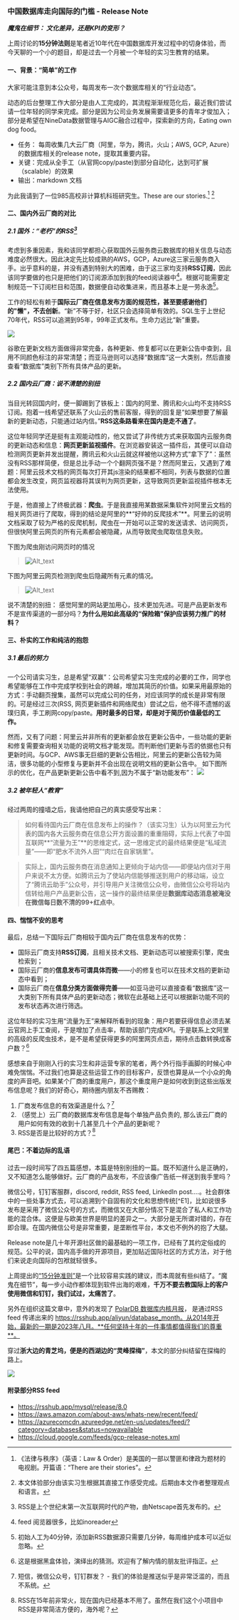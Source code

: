 ### 中国数据库走向国际的门槛 - Release Note 

***魔鬼在细节： 文化差异，还是KPI的变形？***

上周讨论的**15分钟法则**是笔者近10年代在中国数据库开发过程中的切身体验，而今天聊的一个小的题目，却是过去一个月被一个年轻的实习生教育的结果。

#### 一、背景：“简单”的工作

大家可能注意到本公众号，每周发布一次个数据库相关的“行业动态”。

动态的后台整理工作大部分是由人工完成的，其流程渐渐规范化后，最近我们尝试请一位年轻的同学来完成。部分是因为公司业务发展需要请更多的青年才俊加入；部分是希望在NineData数据管理与AIGC融合过程中，探索新的方向，Eating own dog food。

* 任务： 每周收集几大云厂商（阿里，华为，腾讯，火山；AWS, GCP, Azure）的数据库相关的release note，提取其重要内容。
* 关键：完成从全手工（从官网copy/paste)到部分自动化，达到可扩展（scalable）的效果
* 输出：markdown 文档

为此我请到了一位985高校非计算机科班研究生。These are our stories.[^A1]  [^A5]


[^A1]: 《法律与秩序》（英语：Law & Order）是美国的一部以警匪和律政为题材的电视剧。开篇语：“There are their stories”。
[^A5]: 本文体验部分由该实习生根据其直接工作感受完成。后期由本文作者整理观点和语言。



#### 二、国内外云厂商的对比

##### 2.1 国外：“老朽”的RSS[^B1]


考虑到多重因素，我和该同学都担心获取国外云服务商云数据库的相关信息与动态难度必然很大。因此决定先比较成熟的AWS，GCP，Azure这三家云服务商入手。出乎意料的是，并没有遇到特别大的困难，由于这三家均支持**RSS订阅**，因此该同学要做的也只是把他们的订阅源添加到我的feed阅读器中[^B3]。根据可能需要定制规范一下订阅栏目和范围，数据便自动收集进来，而且基本上是一劳永逸[^B5]。

工作的轻松有赖于**国际云厂商在信息发布方面的规范性，甚至要感谢他们的"懒"，不去创新**。“新”不等于好，社区只会选择简单有效的。SQL生于上世纪70年代，RSS可以追溯到95年，99年正式发布。生命力远比“新”重要。

![](./images/RSS_feed.png)

谷歌在更新文档方面做得非常完备，各种更新、修复都可以在更新公告中查到，且用不同颜色标注的非常清楚；而亚马逊则可以选择“数据库”这一大类别，然后直接查看“数据库”类别下所有具体产品的更新。


[^B1]: RSS是上个世纪末第一次互联网时代的产物，由Netscape首先发布的。
[^B3]: feed 阅览器很多，比如inoreader
[^B5]: 初始人工为40分钟，添加新RSS数据源只需要几分钟，每周维护成本可以近似忽略。

##### 2.2 国内云厂商：说不清楚的别扭

当目光转回国内时，便一脚踢到了铁板上：国内的阿里、腾讯和火山均不支持RSS订阅。抱着一线希望还联系了火山云的售前客服，得到的回复是“如果想要了解最新的更新动态，只能通过站内信。”**RSS这条路看来在国内是走不通了**。

这位年轻同学还是挺有主观能动性的，他又尝试了非传统方式来获取国内云服务商的更新动态和信息：**网页更新监视插件**。在浏览器安装这一插件后，其便可以自动检测网页更新并发出提醒，腾讯云和火山云就这样被他以这种方式“拿下了”：虽然没有RSS那样简便，但是总比手动一个个翻网页强不是？然而阿里云，又遇到了难题：阿里云技术文档的网页每次打开其js渲染的结果都不相同，列表与数据的位置都会发生改变，网页监视器将其误判为网页更新，这导致网页更新监视插件根本无法使用。

于是，他直接上了终极武器：**爬虫**。于是我直接用某数据采集软件对阿里云文档的相关网页进行了爬取，得到的结论是阿里的**“好帅的反爬技术”**。阿里云的说明文档采取了较为严格的反爬机制，爬虫在一开始可以正常的发送请求、访问网页，但很快阿里云网页的所有元素都会被隐藏，从而导致爬虫爬取信息失败。

下图为爬虫刚访问网页时的情况

>![Alt_text](./images/Ali_grep1.png "Ali grep 1")

下图为阿里云网页检测到爬虫后隐藏所有元素的情况。
>![Alt_text](./images/Ali_grep2.png "Ali grep 2")

说不清楚的别扭： 感觉阿里的网站更加用心，技术更加先进。可是产品更新发布不是宣传渠道的一部分吗？**为什么用如此高级的“保险箱”保护应该努力推广的材料？**

#### 三、朴实的工作和纯洁的抱怨

#####  3.1 最后的努力

一个公司请实习生，总是希望“双赢”：公司希望实习生完成的必要的工作，同学也希望能够在工作中完成学校到社会的跨越，增加其简历的价值。如果采用最原始的方式：手动翻页搜集，虽然可以完成公司的任务，对应该同学的成长是非常有限的。可是经过三次(RSS, 网页更新插件和网络爬虫）尝试之后，他不得不遗憾的返璞归真，手工刷网copy/paste。**用时最多的日常，却是对于简历价值最低的工作。**

然而，又有了问题：阿里云并非所有的更新都会放在更新公告中，一些功能的更新和修复需要查询相关功能的说明文档才能发现。而判断他们更新与否的依据也只有更新时间。与GCP、AWS事无巨细的更新公告相比，阿里云的更新公告较为简洁，很多功能的小型修复与更新并不会出现在说明文档的更新公告中。 如下图所示的优化，在产品更新更新公告中看不到,因为不属于“新功能发布”：
![](./images/Ali_example.png)

##### 3.2 被年轻人“教育”

经过两周的撞墙之后，我请他把自己的真实感受写出来：

>如何看待国内云厂商在信息发布上的操作？（该实习生）认为以阿里云为代表的国内各大云服务商在信息公开方面设置的重重阻碍，实际上代表了中国互联网**“流量为王”**的思维定式，这一思维定式的最终结果便是“私域流量”——即“肥水不流外人田”“肉烂在自家锅里”。

>实际上，国内云服务商在消息通知上更倾向于站内信——即便站内信对于用户来说不太方便。如腾讯云为了使站内信能够推送到用户的移动端，设立了“腾讯云助手”公众号，并引导用户关注微信公众号，由微信公众号将站内信转给用户产品更新公告，这一操作的最终结果便是**数据库动态消息被淹没在微信每日数不清的99+红点中**。


#### 四、惴惴不安的思考

最后，总结一下国际云厂商相较于国内云厂商在信息发布的优势：

* 国际云厂商支持**RSS订阅**，且相关技术文档、更新动态可以被搜索引擎，爬虫检索到；
* 国际云厂商的**信息发布可谓具体而微**——小的修复也可以在技术文档的更新动态中看到；
* 国际云厂商在**信息分类方面做得完善**——如亚马逊可以直接查看“数据库”这一大类别下所有具体产品的更新动态；微软在此基础上还可以根据新功能不同的发布状态再次进行筛选。

这位年轻的实习生用“流量为王”来解释所看到的现象：用户若要获得信息必须去某云官网上手工查阅，于是增加了点击率，帮助该部门完成KPI。于是联系上文阿里的高级的反爬虫技术，是不是希望获得更多的阿里网页点击，期待点击数转换成客户数？[^D1]


感想来自于刚刚入行的实习生和非运营专家的笔者，两个外行指手画脚的时候心中难免惴惴。不过我们也算是这些运营工作的目标客户，反馈也算是从一个小众的角度的声音吧。如果某个厂商的重度用户，那这个重度用户是如何收到到这些出版发布信息呢？我们的好奇心，期待圈内朋友不吝赐教：

1. 厂商发布信息的有效渠道是什么？[^D3]
2. （感觉上）云厂商的数据库发布信息是每个单独产品负责的, 那么该云厂商的用户如何有效的收到十几甚至几十个产品的更新呢？
3. RSS是否是比较好的方式？[^D5]

[^D1]: 这是根据黑盒体验，演绎出的猜测。欢迎有了解内情的朋友批评指正。
[^D3]: 短信，微信公众号，钉钉群发？ - 我们的体验是推送似乎是非常泛滥的，而且不系统。
[^D5]: RSS在15年前非常火，现在国内已经基本不用了。虽然在我们这个小项目中RSS是非常简洁方便的，海外呢？


#### 尾巴：不着边际的乱语

过去一段时间写了四五篇感想，本篇是特别别扭的一篇。既不知道什么是正确的，又不知道怎么能够做好。云厂商的产品发布，不应该像广告纸一样送到我手里吗？

微信公号，钉钉客服群，discord, reddit, RSS feed, LinkedIn post....。社会群体中的一些处事方式去，可以追溯到个自固有的文化和思想传统[^E1]，比如说很多发布是采用了微信公众号的方式，而微信又在大部分情况下是混合了私人和工作功能的混合体。这便是与欧美世界是明显的差异之一。大部分是无所谓对错的，存在即合理。在国内微信公号是非常重要，是垄断性平台，本文也不例外的抱了大腿。

Release note是几十年开源社区做的最基础的一项工作，已经有了其约定俗成的规范。公平的说，国内高手做的开源项目，更加贴近国际社区的方式方法，对于他们来说走向国际的包袱就轻很多。


上周提出的[“15分钟准则”](https://mp.weixin.qq.com/s/NlwtxtX8AOilsP5x0qRKYA)是一个比较容易实践的建议，而本周就有些纠结了。“魔鬼在细节”，每一步小动作都体现到软件出海的艰难，**千万不要去教国际上的客户使用微信和钉钉，我们试过，太痛苦了**。

另外在组织这篇文章中，意外的发现了 [PolarDB 数据库内核月报](http://mysql.taobao.org/monthly/2023/08/)， 是通过RSS feed 传递出来的 https://rsshub.app/aliyun/database_month。从2014年开始，最新的一期是2023年八月。**任何坚持十年的一件事情都值得我们的尊重**。


<!--
[^E1]: 推个硬广：最近在听金观涛的《中国思想史系列讲座》和秦晖的《中国思想史》。前者是金先生在2017～2018杭州中国美院的课件；后者是秦先生在大家讲堂的讲座，秦先生在清华上课的录像也有关于“思想变迁”的内容。
-->


穿过**浙大边的青芝坞，便是的西湖边的“灵峰探梅”**，本文的部分纠结留在探梅的路上。

![](./images/LFTM.jpeg)


#### 附录部分RSS feed

* https://rsshub.app/mysql/release/8.0
* https://aws.amazon.com/about-aws/whats-new/recent/feed/
* https://azurecomcdn.azureedge.net/en-us/updates/feed/?category=databases&status=nowavailable
* https://cloud.google.com/feeds/gcp-release-notes.xml


